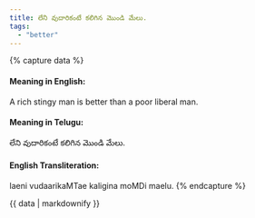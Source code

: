 ```yaml
---
title: లేని వుదారికంటే కలిగిన మొండి మేలు.
tags:
  - "better"
---
```


{% capture data %}
#### Meaning in English:
A rich stingy man is better than a poor liberal man.

#### Meaning in Telugu:
లేని వుదారికంటే కలిగిన మొండి మేలు.

#### English Transliteration:
laeni vudaarikaMTae kaligina moMDi maelu.
{% endcapture %}

{{ data | markdownify }}

